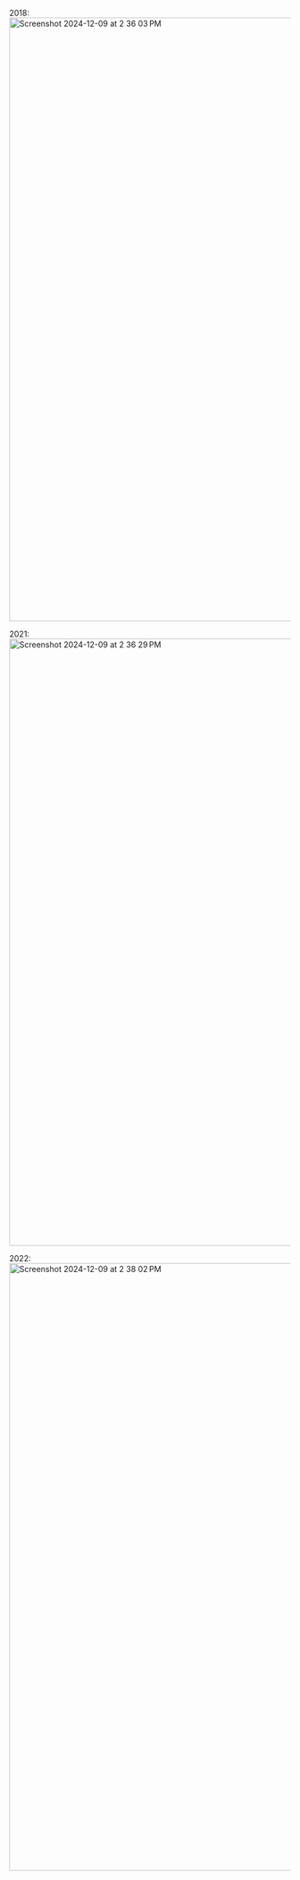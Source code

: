 2018:
<img width="1079" alt="Screenshot 2024-12-09 at 2 36 03 PM" src="https://github.com/user-attachments/assets/bc76a095-6995-4b9f-9702-71b7da383d33">

2021:
<img width="1085" alt="Screenshot 2024-12-09 at 2 36 29 PM" src="https://github.com/user-attachments/assets/6740c1c7-894f-4a5b-a351-9dabd4c5ec9a">

2022:
<img width="1086" alt="Screenshot 2024-12-09 at 2 38 02 PM" src="https://github.com/user-attachments/assets/70f3d23c-2344-4f1f-8de0-568ef80fef26">
